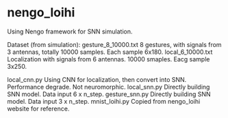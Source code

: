 # nengo_loihi
Using Nengo framework for SNN simulation.

Dataset (from simulation):
gesture_8_10000.txt  8 gestures, with signals from 3 antennas, totally 10000 samples. Each sample 6x180. 
local_6_10000.txt  Localization with signals from 6 antennas. 10000 smaples. Eacg sample 3x250.

local_cnn.py  Using CNN for localization, then convert into SNN. Performance degrade. Not neuromorphic. 
local_snn.py  Directly building SNN model. Data input 6 x n_step. 
gesture_snn.py  Directly building SNN model. Data input 3 x n_step. 
mnist_loihi.py  Copied from nengo_loihi website for reference. 
